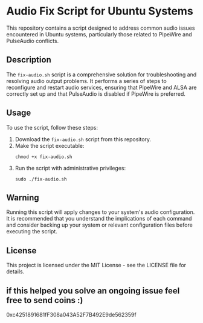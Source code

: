 # Audio Fix Script for Ubuntu Systems

This repository contains a script designed to address common audio issues encountered in Ubuntu systems, particularly those related to PipeWire and PulseAudio conflicts.

## Description

The `fix-audio.sh` script is a comprehensive solution for troubleshooting and resolving audio output problems. It performs a series of steps to reconfigure and restart audio services, ensuring that PipeWire and ALSA are correctly set up and that PulseAudio is disabled if PipeWire is preferred.

## Usage

To use the script, follow these steps:

1. Download the `fix-audio.sh` script from this repository.
2. Make the script executable:
   ```
   chmod +x fix-audio.sh
   ```
3. Run the script with administrative privileges:
   ```
   sudo ./fix-audio.sh
   ```

## Warning

Running this script will apply changes to your system's audio configuration. It is recommended that you understand the implications of each command and consider backing up your system or relevant configuration files before executing the script.

## License

This project is licensed under the MIT License - see the LICENSE file for details.

## if this helped you solve an ongoing issue feel free to send coins :)
0xc4251891681fF308a043A52F7B492E9de562359f
